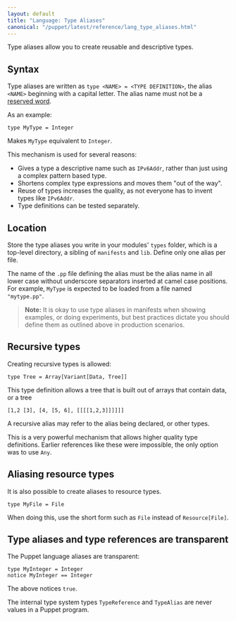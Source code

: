 ```yaml
---
layout: default
title: "Language: Type Aliases"
canonical: "/puppet/latest/reference/lang_type_aliases.html"
---
```


[reserved]: ./lang_reserved.html


Type aliases allow you to create reusable and descriptive types.

## Syntax

Type aliases are written as `type <NAME> = <TYPE DEFINITION>`, the alias `<NAME>` beginning with a capital letter. The alias name must not be a [reserved word][reserved]. 

As an example:

~~~
type MyType = Integer
~~~

Makes `MyType` equivalent to `Integer`.

This mechanism is used for several reasons:

* Gives a type a descriptive name such as `IPv6Addr`, rather than just using a complex pattern based type.
* Shortens complex type expressions and moves them "out of the way".
* Reuse of types increases the quality, as not everyone has to invent types like `IPv6Addr`.
* Type definitions can be tested separately.


## Location

Store the type aliases you write in your modules' `types` folder, which is a top-level directory, a sibling of `manifests` and `lib`. Define only one alias per file.

The name of the `.pp` file defining the alias must be the alias name in all lower case without underscore separators inserted at camel case positions. For example, `MyType` is expected to be loaded from a file named `"mytype.pp"`.

>**Note:** It is okay to use type aliases in manifests when showing examples, or doing experiments, but best practices dictate you should define them as outlined above in production scenarios.


## Recursive types

Creating recursive types is allowed:

~~~
type Tree = Array[Variant[Data, Tree]]
~~~

This type definition allows a tree that is built out of arrays that contain data, or a tree 

~~~
[1,2 [3], [4, [5, 6], [[[[1,2,3]]]]]]
~~~

A recursive alias may refer to the alias being declared, or other types.

This is a very powerful mechanism that allows higher quality type definitions. Earlier references like these were impossible, the only option was to use `Any`.


## Aliasing resource types

It is also possible to create aliases to resource types.

~~~
type MyFile = File
~~~

When doing this, use the short form such as `File` instead of `Resource[File]`.


## Type aliases and type references are transparent

The Puppet language aliases are transparent:

~~~
type MyInteger = Integer
notice MyInteger == Integer
~~~

The above notices `true`.

The internal type system types `TypeReference` and `TypeAlias` are never values in a Puppet program.